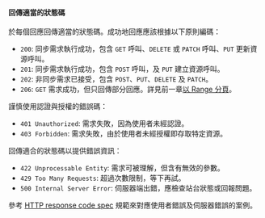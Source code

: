 #### 回傳適當的狀態碼

於每個回應回傳適當的狀態碼。成功地回應應該根據以下原則編碼：

* `200`: 同步需求執行成功，包含 `GET` 呼叫、`DELETE` 或 `PATCH` 呼叫、`PUT` 更新資源呼叫。
* `201`: 同步需求執行成功，包含 `POST` 呼叫，及 `PUT` 建立資源呼叫。
* `202`: 非同步需求已接受，包含 `POST`、`PUT`、`DELETE` 及 `PATCH`。
* `206`: `GET` 需求成功，但只回傳部分回應。詳見前一章[以 Range 分頁](/foundations/divide-large-responses-across-requests-with-ranges.md)。

謹慎使用認證與授權的錯誤碼：

* `401 Unauthorized`: 需求失敗，因為使用者未經認證。
* `403 Forbidden`: 需求失敗，由於使用者未經授權即存取特定資源。

回傳適合的狀態碼以提供錯誤資訊：

* `422 Unprocessable Entity`: 需求可被理解，但含有無效的參數。
* `429 Too Many Requests`: 超過次數限制，等下再試。
* `500 Internal Server Error`: 伺服器端出錯，應檢查站台狀態或回報問題。

參考 [HTTP response code spec](https://tools.ietf.org/html/rfc7231#section-6) 規範來對應使用者錯誤及伺服器錯誤的案例。
